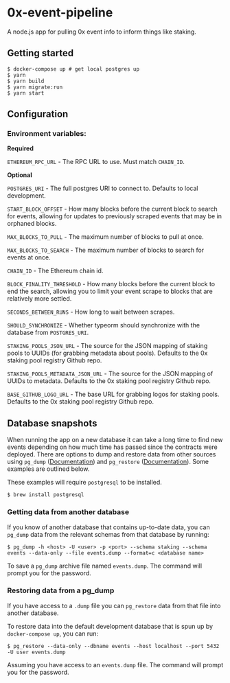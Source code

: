 # 0x-event-pipeline
A node.js app for pulling 0x event info to inform things like staking.

## Getting started

```
$ docker-compose up # get local postgres up
$ yarn
$ yarn build
$ yarn migrate:run
$ yarn start
```

## Configuration

### Environment variables:

**Required**

`ETHEREUM_RPC_URL` - The RPC URL to use. Must match `CHAIN_ID`.

**Optional**

`POSTGRES_URI` - The full postgres URI to connect to. Defaults to local development.

`START_BLOCK_OFFSET` - How many blocks before the current block to search for events, allowing for updates to previously scraped events that may be in orphaned blocks.

`MAX_BLOCKS_TO_PULL` - The maximum number of blocks to pull at once.

`MAX_BLOCKS_TO_SEARCH` - The maximum number of blocks to search for events at once.

`CHAIN_ID` - The Ethereum chain id.

`BLOCK_FINALITY_THRESHOLD` - How many blocks before the current block to end the search, allowing you to limit your event scrape to blocks that are relatively more settled.

`SECONDS_BETWEEN_RUNS` - How long to wait between scrapes.

`SHOULD_SYNCHRONIZE` - Whether typeorm should synchronize with the database from `POSTGRES_URI`.

`STAKING_POOLS_JSON_URL` - The source for the JSON mapping of staking pools to UUIDs (for grabbing metadata about pools). Defaults to the 0x staking pool registry Github repo.

`STAKING_POOLS_METADATA_JSON_URL` - The source for the JSON mapping of UUIDs to metadata. Defaults to the 0x staking pool registry Github repo.

`BASE_GITHUB_LOGO_URL` - The base URL for grabbing logos for staking pools. Defaults to the 0x staking pool registry Github repo.

## Database snapshots

When running the app on a new database it can take a long time to find new events depending on how much time has passed since the contracts were deployed. There are options to dump and restore data from other sources using `pg_dump` ([Documentation](https://www.postgresql.org/docs/9.6/app-pgdump.html)) and `pg_restore` ([Documentation](https://www.postgresql.org/docs/9.2/app-pgrestore.html)). Some examples are outlined below.


These examples will require `postgresql` to be installed.

```
$ brew install postgresql
```


### Getting data from another database

If you know of another database that contains up-to-date data, you can `pg_dump` data from the relevant schemas from that database by running:
```
$ pg_dump -h <host> -U <user> -p <port> --schema staking --schema events --data-only --file events.dump --format=c <database name>
```

To save a `pg_dump` archive file named `events.dump`. The command will prompt you for the password.

### Restoring data from a pg_dump

If you have access to a `.dump` file you can `pg_restore` data from that file into another database. 

To restore data into the default development database that is spun up by `docker-compose up`, you can run:

```
$ pg_restore --data-only --dbname events --host localhost --port 5432 -U user events.dump
```

Assuming you have access to an `events.dump` file. The command will prompt you for the password.


